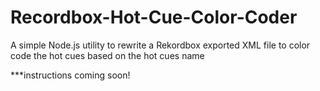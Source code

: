 # Recordbox-Hot-Cue-Color-Coder
A simple Node.js utility to rewrite a Rekordbox exported XML file to color code the hot cues based on the hot cues name

***instructions coming soon!
